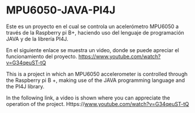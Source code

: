 # MPU6050-JAVA-PI4J

Este es un proyecto en el cual se controla un acelerómetro MPU6050 a través de la Raspberry pi B+, haciendo uso del lenguaje de programación JAVA y de la librería PI4J.

En el siguiente enlace se muestra un video, donde se puede apreciar el funcionamiento del proyecto.
https://www.youtube.com/watch?v=G34qeuST-tQ 

This is a project in which an MPU6050 accelerometer is controlled through the Raspberry pi B +, making use of the JAVA programming language and the PI4J library.

In the following link, a video is shown where you can appreciate the operation of the project.
Https://www.youtube.com/watch?v=G34qeuST-tQ
